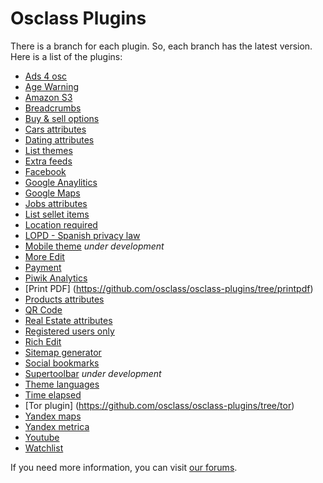 Osclass Plugins
==============

There is a branch for each plugin. So, each branch has the latest version. Here is a list of the plugins:

- [Ads 4 osc](https://github.com/osclass/osclass-plugins/tree/ads4osc)
- [Age Warning](https://github.com/osclass/osclass-plugins/tree/agewarning)
- [Amazon S3](https://github.com/osclass/osclass-plugins/tree/amazons3)
- [Breadcrumbs](https://github.com/osclass/osclass-plugins/tree/breadcrumbs)
- [Buy & sell options](https://github.com/osclass/osclass-plugins/tree/buysell)
- [Cars attributes](https://github.com/osclass/osclass-plugins/tree/cars_attributes)
- [Dating attributes](https://github.com/osclass/osclass-plugins/tree/dating_attributes)
- [List themes](https://github.com/osclass/osclass-plugins/tree/demo_theme)
- [Extra feeds](https://github.com/osclass/osclass-plugins/tree/extra_feeds)
- [Facebook](https://github.com/osclass/osclass-plugins/tree/facebook)
- [Google Anaylitics](https://github.com/osclass/osclass-plugins/tree/google_analytics)
- [Google Maps](https://github.com/osclass/osclass-plugins/tree/google_maps)
- [Jobs attributes](https://github.com/osclass/osclass-plugins/tree/jobs_attributes)
- [List sellet items](https://github.com/osclass/osclass-plugins/tree/list_seller_items)
- [Location required](https://github.com/osclass/osclass-plugins/tree/location_required)
- [LOPD - Spanish privacy law](https://github.com/osclass/osclass-plugins/tree/lopd)
- [Mobile theme](https://github.com/osclass/osclass-plugins/tree/osc-mobile) _under development_
- [More Edit](https://github.com/osclass/osclass-plugins/tree/more_edit)
- [Payment](https://github.com/osclass/osclass-plugins/tree/payment)
- [Piwik Analytics](https://github.com/osclass/osclass-plugins/tree/piwik)
- [Print PDF] (https://github.com/osclass/osclass-plugins/tree/printpdf)
- [Products attributes](https://github.com/osclass/osclass-plugins/tree/products_attributes)
- [QR Code](https://github.com/osclass/osclass-plugins/tree/qrcode)
- [Real Estate attributes](https://github.com/osclass/osclass-plugins/tree/realstate_attributes)
- [Registered users only](https://github.com/osclass/osclass-plugins/tree/registered_users_only)
- [Rich Edit](https://github.com/osclass/osclass-plugins/tree/rich_edit)
- [Sitemap generator](https://github.com/osclass/osclass-plugins/tree/sitemap_generator)
- [Social bookmarks](https://github.com/osclass/osclass-plugins/tree/social_bookmarks)
- [Supertoolbar](https://github.com/osclass/osclass-plugins/tree/supertoolbar) _under development_
- [Theme languages](https://github.com/osclass/osclass-plugins/tree/theme_languages)
- [Time elapsed](https://github.com/osclass/osclass-plugins/tree/time_elapsed)
- [Tor plugin] (https://github.com/osclass/osclass-plugins/tree/tor)
- [Yandex maps](https://github.com/osclass/osclass-plugins/tree/yandex_maps)
- [Yandex metrica](https://github.com/osclass/osclass-plugins/tree/yandex_metrica)
- [Youtube](https://github.com/osclass/osclass-plugins/tree/youtube)
- [Watchlist](https://github.com/osclass/osclass-plugins/tree/watchlist)

If you need more information, you can visit [our forums](http://forums.osclass.org/).
